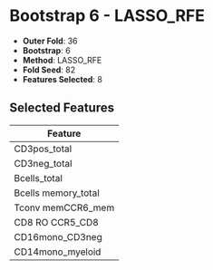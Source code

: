 # Bootstrap 6 - LASSO_RFE

- **Outer Fold**: 36
- **Bootstrap**: 6
- **Method**: LASSO_RFE
- **Fold Seed**: 82
- **Features Selected**: 8

## Selected Features

| Feature |
|---------|
| CD3pos_total |
| CD3neg_total |
| Bcells_total |
| Bcells memory_total |
| Tconv memCCR6_mem |
| CD8 RO CCR5_CD8 |
| CD16mono_CD3neg |
| CD14mono_myeloid |
